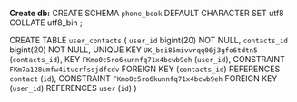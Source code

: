 **Create db:**
CREATE SCHEMA `phone_book` DEFAULT CHARACTER SET utf8 COLLATE utf8_bin ;

CREATE TABLE `user_contacts` (
  `user_id` bigint(20) NOT NULL,
  `contacts_id` bigint(20) NOT NULL,
  UNIQUE KEY `UK_bsi85mivvrqq06j3gfo6tdtn5` (`contacts_id`),
  KEY `FKmo0c5ro6kunnfq71x4bcwb9eh` (`user_id`),
  CONSTRAINT `FKm7a128umfw4itucrfssjdfcdv` FOREIGN KEY (`contacts_id`) REFERENCES `contact` (`id`),
  CONSTRAINT `FKmo0c5ro6kunnfq71x4bcwb9eh` FOREIGN KEY (`user_id`) REFERENCES `user` (`id`)
)

